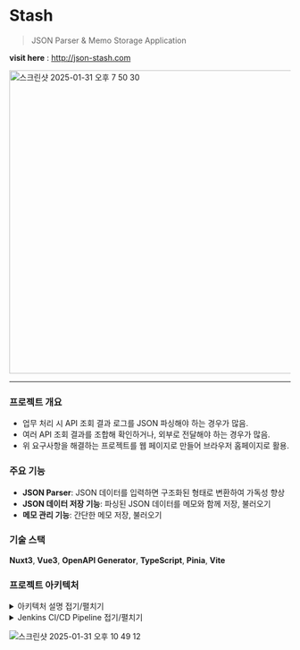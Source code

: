 # Stash
> JSON Parser & Memo Storage Application

**visit here** : http://json-stash.com

<img width="542" alt="스크린샷 2025-01-31 오후 7 50 30" src="https://github.com/user-attachments/assets/189d2d07-2823-4e8b-a5fe-3c55cfe6fdae" />

---

### 프로젝트 개요

- 업무 처리 시 API 조회 결과 로그를 JSON 파싱해야 하는 경우가 많음.
- 여러 API 조회 결과를 조합해 확인하거나, 외부로 전달해야 하는 경우가 많음.
- 위 요구사항을 해결하는 프로젝트를 웹 페이지로 만들어 브라우저 홈페이지로 활용.

### 주요 기능

- **JSON Parser**: JSON 데이터를 입력하면 구조화된 형태로 변환하여 가독성 향상
- **JSON 데이터 저장 기능**: 파싱된 JSON 데이터를 메모와 함께 저장, 불러오기
- **메모 관리 기능**: 간단한 메모 저장, 불러오기

### 기술 스택

**Nuxt3**, **Vue3**, **OpenAPI Generator**, **TypeScript**, **Pinia**, **Vite**

### 프로젝트 아키텍처

<details>
<summary>아키텍처 설명 접기/펼치기</summary>

#### AWS Service
| 요소       | 사용 목적 |
|------------|--------------------------------|
| **FE EC2**  | Nuxt3 |
| **BE EC2**   | Spring Boot |
| **Jenkins EC2** | CI/CD 서버 |
| **RDS** | MySQL DB |
| **S3**  | 정적 파일 저장 & OpenAPI YAML 파일 저장소 |


#### 네트워크 및 보안 그룹 설정
VPC (FE, BE, Jenkins EC2 포함)
보안 그룹 설정
| 요소       | 보안 설정 |
|------------|--------------------------------|
| **FE EC2**  | 80 포트: 공개 (ANY), 22 포트 (SSH): Jenkins EC2에서만 허용 |
| **BE EC2**   | 8080 포트: FE EC2에서만 허용, 22 포트 (SSH): Jenkins EC2에서만 허용 |
| **Jenkins EC2** | 80 포트: 개발자 IP에서만 허용 |
| **RDS** | 3306 포트: BE EC2에서만 허용 |
</details>


<details>
<summary>Jenkins CI/CD Pipeline 접기/펼치기</summary>


GitHub에서 FE 및 BE 코드 체크아웃
FE: Nuxt3 빌드 후 배포
FE 배포 시 OpenAPI 처리:
Nuxt3 앱이 실행될 때 S3에서 YAML 파일을 다운로드
OpenAPI Generator 실행하여 API 클라이언트 코드 생성
클라이언트 코드 기반으로 BE EC2(Spring Boot)와 통신

```
pipeline {
    agent any
    environment {
        AWS_REGION = 'ap-northeast-2'
        REPO_URL = 'https://github.com/Myunwoo/stash_frontend.git'
        BRANCH_NAME = 'main'
        EC2_TARGET = '???'
    }
    stages {
        stage('Checkout Source') {
            steps {
                echo 'Checking out source code...'
                git branch: "${BRANCH_NAME}", url: "${REPO_URL}"
            }
        }
        stage('Generate API Client') {
            steps {
                echo 'Generating OpenAPI client...'
                sh '''
                pnpm install
                pnpm run oag:gen:prd
                '''
            }
        }
        stage('Build Nuxt3') {
            steps {
                echo 'Building Nuxt3...'
                sh '''
                NUXT_ENV=production pnpm run build
                '''
            }
        }
        stage('Deploy to EC2') {
            steps {
                echo 'Deploying to EC2...'
                withCredentials([sshUserPrivateKey(credentialsId: 'frontend-deploy-ssh-key', keyFileVariable: 'SSH_KEY')]) {
                    sh '''
                    echo "Testing SSH connection to EC2..."
                    ssh -o StrictHostKeyChecking=no -i $SSH_KEY ${EC2_TARGET} "echo connected"
                    
                    echo "Clearing previous deployment files..."
                    ssh -o StrictHostKeyChecking=no -i $SSH_KEY ${EC2_TARGET} "rm -rf /home/ubuntu/nuxt-app/*"
                    
                    echo "Transferring build files..."
                    scp -o StrictHostKeyChecking=no -i $SSH_KEY -r .output/* ${EC2_TARGET}:/home/ubuntu/nuxt-app

                    
                    echo "Restarting Nuxt application..."
                    ssh -o StrictHostKeyChecking=no -i $SSH_KEY ${EC2_TARGET} "cd /home/ubuntu/nuxt-app/server && pm2 stop nuxt-app || true && pm2 start index.mjs --name nuxt-app"
                    '''
                }
            }
        }
    }
    post {
        success {
            echo 'Pipeline completed successfully.'
        }
        failure {
            echo 'Pipeline failed. Please check the logs for more details.'
        }
    }
}
```
</details>

![스크린샷 2025-01-31 오후 10 49 12](https://github.com/user-attachments/assets/c8bd8621-ee88-4ab7-bc91-7f57893b161a)

